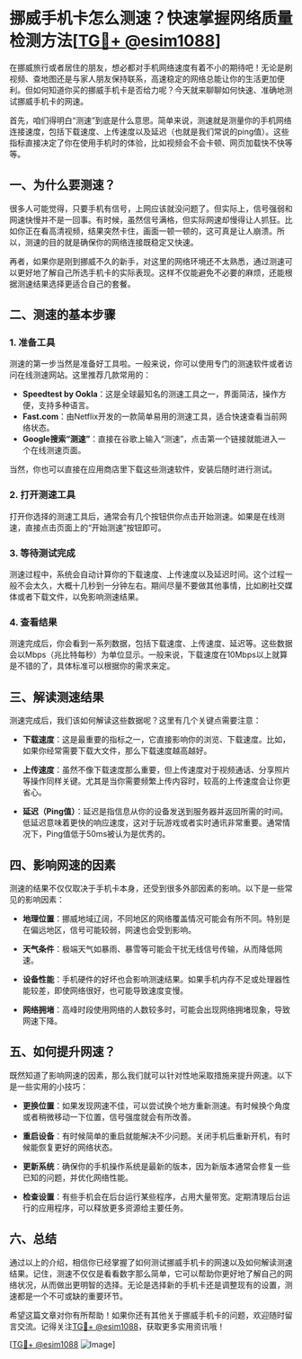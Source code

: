 # 挪威手机卡怎么测速？快速掌握网络质量检测方法[[TG💪+ @esim1088](https://t.me/s/esim1088)]

在挪威旅行或者居住的朋友，想必都对手机网络速度有着不小的期待吧！无论是刷视频、查地图还是与家人朋友保持联系，高速稳定的网络总能让你的生活更加便利。但如何知道你买的挪威手机卡是否给力呢？今天就来聊聊如何快速、准确地测试挪威手机卡的网速。

首先，咱们得明白“测速”到底是什么意思。简单来说，测速就是测量你的手机网络连接速度，包括下载速度、上传速度以及延迟（也就是我们常说的ping值）。这些指标直接决定了你在使用手机时的体验，比如视频会不会卡顿、网页加载快不快等等。

## 一、为什么要测速？

很多人可能觉得，只要手机有信号，上网应该就没问题了。但实际上，信号强弱和网速快慢并不是一回事。有时候，虽然信号满格，但实际网速却慢得让人抓狂。比如你正在看高清视频，结果突然卡住，画面一顿一顿的，这可真是让人崩溃。所以，测速的目的就是确保你的网络连接既稳定又快速。

再者，如果你是刚到挪威不久的新手，对这里的网络环境还不太熟悉，通过测速可以更好地了解自己所选手机卡的实际表现。这样不仅能避免不必要的麻烦，还能根据测速结果选择更适合自己的套餐。

## 二、测速的基本步骤

### 1. 准备工具

测速的第一步当然是准备好工具啦。一般来说，你可以使用专门的测速软件或者访问在线测速网站。这里推荐几款常用的：

- **Speedtest by Ookla**：这是全球最知名的测速工具之一，界面简洁，操作方便，支持多种语言。
- **Fast.com**：由Netflix开发的一款简单易用的测速工具，适合快速查看当前网络状态。
- **Google搜索“测速”**：直接在谷歌上输入“测速”，点击第一个链接就能进入一个在线测速页面。

当然，你也可以直接在应用商店里下载这些测速软件，安装后随时进行测试。

### 2. 打开测速工具

打开你选择的测速工具后，通常会有几个按钮供你点击开始测速。如果是在线测速，直接点击页面上的“开始测速”按钮即可。

### 3. 等待测试完成

测速过程中，系统会自动计算你的下载速度、上传速度以及延迟时间。这个过程一般不会太久，大概十几秒到一分钟左右。期间尽量不要做其他事情，比如刷社交媒体或者下载文件，以免影响测速结果。

### 4. 查看结果

测速完成后，你会看到一系列数据，包括下载速度、上传速度、延迟等。这些数据会以Mbps（兆比特每秒）为单位显示。一般来说，下载速度在10Mbps以上就算是不错的了，具体标准可以根据你的需求来定。

## 三、解读测速结果

测速完成后，我们该如何解读这些数据呢？这里有几个关键点需要注意：

- **下载速度**：这是最重要的指标之一，它直接影响你的浏览、下载速度。比如，如果你经常需要下载大文件，那么下载速度越高越好。
  
- **上传速度**：虽然不像下载速度那么重要，但上传速度对于视频通话、分享照片等操作同样关键。尤其是当你需要频繁上传内容时，较高的上传速度会让你更省心。

- **延迟（Ping值）**：延迟是指信息从你的设备发送到服务器并返回所需的时间。低延迟意味着更快的响应速度，这对于玩游戏或者实时通讯非常重要。通常情况下，Ping值低于50ms被认为是优秀的。

## 四、影响网速的因素

测速的结果不仅仅取决于手机卡本身，还受到很多外部因素的影响。以下是一些常见的影响因素：

- **地理位置**：挪威地域辽阔，不同地区的网络覆盖情况可能会有所不同。特别是在偏远地区，信号可能较弱，网速也会受到影响。
  
- **天气条件**：极端天气如暴雨、暴雪等可能会干扰无线信号传输，从而降低网速。

- **设备性能**：手机硬件的好坏也会影响测速结果。如果手机内存不足或处理器性能较差，即使网络很好，也可能导致速度变慢。

- **网络拥堵**：高峰时段使用网络的人数较多时，可能会出现网络拥堵现象，导致网速下降。

## 五、如何提升网速？

既然知道了影响网速的因素，那么我们就可以针对性地采取措施来提升网速。以下是一些实用的小技巧：

- **更换位置**：如果发现网速不佳，可以尝试换个地方重新测速。有时候换个角度或者稍微移动一下位置，信号强度就会有所改善。

- **重启设备**：有时候简单的重启就能解决不少问题。关闭手机后重新开机，有时候能恢复更好的网络状态。

- **更新系统**：确保你的手机操作系统是最新的版本，因为新版本通常会修复一些已知的问题，并优化网络性能。

- **检查设置**：有些手机会在后台运行某些程序，占用大量带宽。定期清理后台运行的应用程序，可以释放更多资源给主要任务。

## 六、总结

通过以上的介绍，相信你已经掌握了如何测试挪威手机卡的网速以及如何解读测速结果。记住，测速不仅仅是看看数字那么简单，它可以帮助你更好地了解自己的网络状况，从而做出更明智的选择。无论是选择新的手机卡还是调整现有的设置，测速都是一个不可或缺的重要环节。

希望这篇文章对你有所帮助！如果你还有其他关于挪威手机卡的问题，欢迎随时留言交流。记得关注[TG💪+ @esim1088](https://t.me/s/esim1088)，获取更多实用资讯哦！

[[TG💪+ @esim1088](https://t.me/s/esim1088) ![Image](https://i.postimg.cc/4NQfJmqS/Snipaste-2025-05-13-00-14-12.png)]